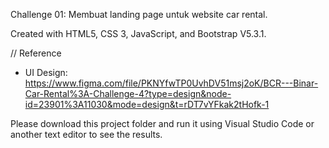 Challenge 01: Membuat landing page untuk website car rental.

Created with HTML5, CSS 3, JavaScript, and Bootstrap V5.3.1.

// Reference
- UI Design: https://www.figma.com/file/PKNYfwTP0UvhDV51msj2oK/BCR---Binar-Car-Rental%3A-Challenge-4?type=design&node-id=23901%3A11030&mode=design&t=rDT7vYFkak2tHofk-1

Please download this project folder and run it using Visual Studio Code or another text editor to see the results.
